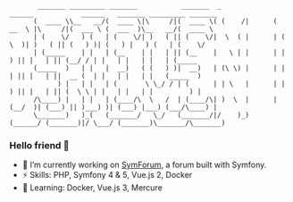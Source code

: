            _______ _________ _______           _______  _              ______            ______   _______ _________ _______ 
          (  ____ \\__   __/(  ____ \|\     /|(  ____ \( (    /|      (  __  \ |\     /|(  ___ \ (  ___  )\__   __/(  ____ \
          | (    \/   ) (   | (    \/| )   ( || (    \/|  \  ( |      | (  \  )| )   ( || (   ) )| (   ) |   ) (   | (    \/
          | (_____    | |   | (__    | |   | || (__    |   \ | |      | |   ) || |   | || (__/ / | |   | |   | |   | (_____ 
          (_____  )   | |   |  __)   ( (   ) )|  __)   | (\ \) |      | |   | || |   | ||  __ (  | |   | |   | |   (_____  )
                ) |   | |   | (       \ \_/ / | (      | | \   |      | |   ) || |   | || (  \ \ | |   | |   | |         ) |
          /\____) |   | |   | (____/\  \   /  | (____/\| )  \  |      | (__/  )| (___) || )___) )| (___) |___) (___/\____) |
          \_______)   )_(   (_______/   \_/   (_______/|/    )_)      (______/ (_______)|/ \___/ (_______)\_______/\_______)
                                                                                                                  
### Hello friend 👋
- 🔭 I’m currently working on [SymForum](https://github.com/DuboisS/SymForum), a forum built with Symfony.
- ⚡ Skills: PHP, Symfony 4 & 5, Vue.js 2, Docker
- 📘 Learning: Docker, Vue.js 3, Mercure

